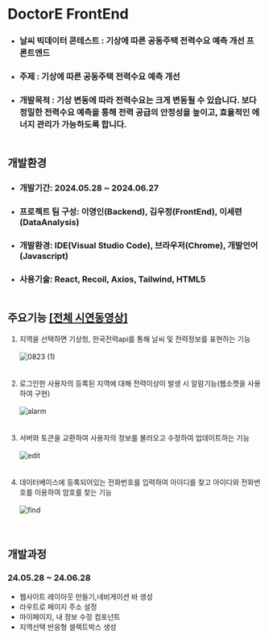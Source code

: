 # DoctorE FrontEnd
- ### 날씨 빅데이터 콘테스트 : 기상에 따른 공동주택 전력수요 예측 개선 프론트엔드<br>
- ### 주제 : 기상에 따른 공동주택 전력수요 예측 개선<br>
- ### 개발목적 : 기상 변동에 따라 전력수요는 크게 변동될 수 있습니다. 보다 정밀한 전력수요 예측을 통해 전력 공급의 안정성을 높이고, 효율적인 에너지 관리가 가능하도록 합니다.<br><br>
## 개발환경
- ### 개발기간: 2024.05.28 ~ 2024.06.27
- ### 프로젝트 팀 구성: 이영인(Backend), 김우정(FrontEnd), 이세련(DataAnalysis)
- ### 개발환경: IDE(Visual Studio Code), 브라우저(Chrome), 개발언어(Javascript)
- ### 사용기술: React, Recoil, Axios, Tailwind, HTML5<br><br>
## 주요기능 <a href="https://youtu.be/izu8rs2vhy0">[전체 시연동영상]</a> <br>
1. 지역을 선택하면 기상청, 한국전력api를 통해 날씨 및 전력정보를 표현하는 기능<br><br>
![0823 (1)](https://github.com/user-attachments/assets/0223fc2a-81b9-4283-8141-ee43be4d221e)<br><br><br>
2. 로그인한 사용자의 등록된 지역에 대해 전력이상이 발생 시 알람기능(웹소켓을 사용하여 구현)<br><br>
![alarm](https://github.com/user-attachments/assets/da7785f4-0d83-427c-aa84-975424039217)
<br><br><br>
3. 서버와 토큰을 교환하여 사용자의 정보를 불러오고 수정하여 업데이트하는 기능<br><br>
![edit](https://github.com/user-attachments/assets/c4f2a35b-f128-41c5-8d8b-04dfc7194041)
<br><br><br>
4. 데이터베이스에 등록되어있는 전화번호를 입력하여 아이디를 찾고 아이디와 전화번호를 이용하여 암호를 찾는 기능<br><br>
![find](https://github.com/user-attachments/assets/e7c0f766-0b9f-42d1-94d0-733434a56320)
<br><br><br>
## 개발과정
### 24.05.28 ~ 24.06.28
- 웹사이트 레이아웃 만들기,네비게이션 바 생성
- 라우트로 페이지 주소 설정
- 마이페이지, 내 정보 수정 컴포넌트
- 지역선택 반응형 셀렉트박스 생성
